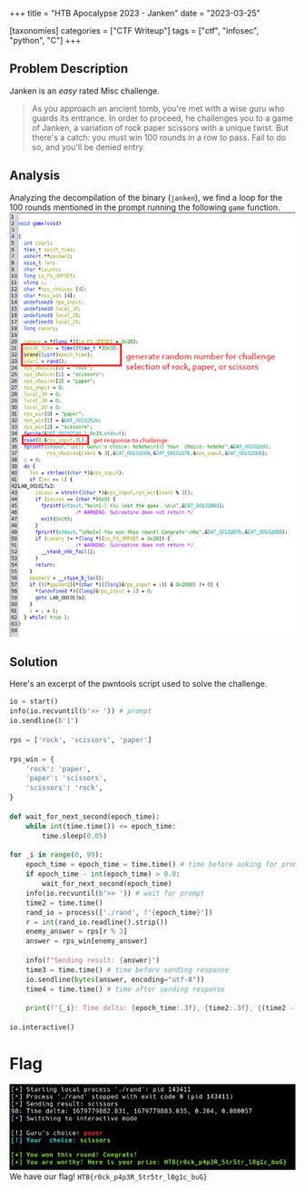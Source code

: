 +++
title = "HTB Apocalypse 2023 - Janken"
date = "2023-03-25"

[taxonomies]
categories = ["CTF Writeup"]
tags = ["ctf", "infosec", "python", "C"]
+++

## Problem Description
Janken is an _easy_ rated Misc challenge.
> As you approach an ancient tomb, you're met with a wise guru who guards its entrance. In order to proceed, he challenges you to a game of Janken, a variation of rock paper scissors with a unique twist. But there's a catch: you must win 100 rounds in a row to pass. Fail to do so, and you'll be denied entry.

## Analysis
Analyzing the decompilation of the binary (`janken`), we find a loop for the 100 rounds mentioned in the prompt running the following `game` function.<br>
![ghidra-1](../../images/janken_ghidra_1.png)

## Solution
Here's an excerpt of the pwntools script used to solve the challenge.
```python
io = start()
info(io.recvuntil(b'>> ')) # prompt
io.sendline(b'1')

rps = ['rock', 'scissors', 'paper']

rps_win = {
    'rock': 'paper',
    'paper': 'scissors',
    'scissors': 'rock',
}

def wait_for_next_second(epoch_time):
    while int(time.time()) <= epoch_time:
        time.sleep(0.05)

for _i in range(0, 99):
    epoch_time = epoch_time = time.time() # time before asking for prompt
    if epoch_time - int(epoch_time) > 0.8:
        wait_for_next_second(epoch_time)
    info(io.recvuntil(b'>> ')) # wait for prompt
    time2 = time.time()
    rand_io = process(['./rand', f"{epoch_time}"])
    r = int(rand_io.readline().strip())
    enemy_answer = rps[r % 3]
    answer = rps_win[enemy_answer]

    info(f"Sending result: {answer}")
    time3 = time.time() # time before sending response
    io.sendline(bytes(answer, encoding="utf-8"))
    time4 = time.time() # time after sending response

    print(f"{_i}: Time delta: {epoch_time:.3f}, {time2:.3f}, {(time2 - epoch_time):.3f}, {(time4-time3):3f}")

io.interactive()
```

# Flag
![get-flag](../../images/janken_get_flag.png)<br>
We have our flag! `HTB{r0ck_p4p3R_5tr5tr_l0g1c_buG}`

